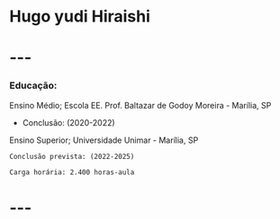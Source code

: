 
# Hugo yudi Hiraishi
# --- 

###  Educação:

Ensino Médio;
  Escola EE. Prof. Baltazar de Godoy Moreira - Marília, SP
   - Conclusão: (2020-2022)

Ensino Superior;
  Universidade Unimar - Marília, SP

    Conclusão prevista: (2022-2025)

    Carga horária: 2.400 horas-aula
    
 # --- 